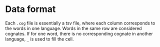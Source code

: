 # Data format
Each `.cog` file is essentially a tsv file, where each column corresponds to the words in one language. Words in the same row are considered cognates. If for one word, there is no corresponding cognate in another language, `_` is used to fill the cell.
